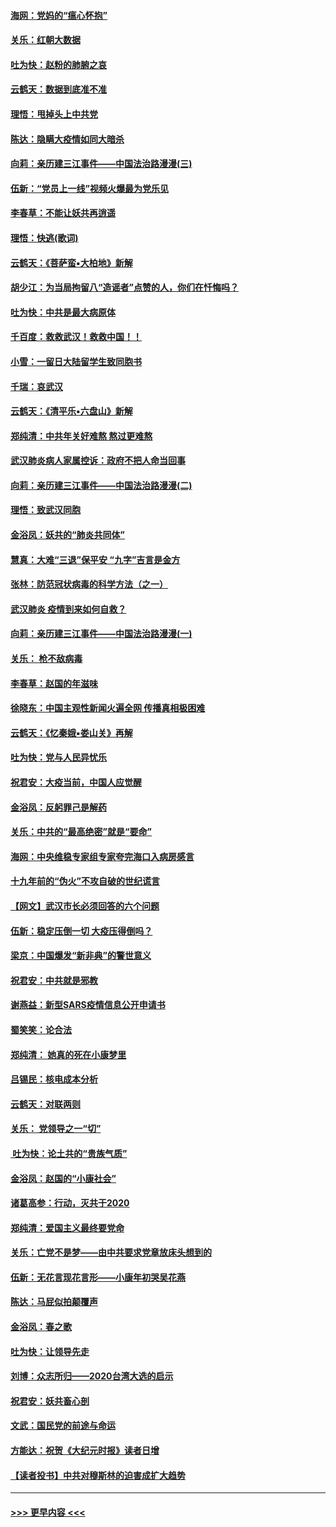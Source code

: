 #### [海网：党妈的“瘟心怀抱”](../pages/nsc993/n11840740.md?t=02032201) 
#### [关乐：红朝大数据](../pages/nsc993/n11840675.md?t=02032201) 
#### [吐为快：赵粉的肺腑之哀](../pages/nsc993/n11840618.md?t=02032201) 
#### [云鹤天：数据到底准不准](../pages/nsc993/n11840325.md?t=02032201) 
#### [理悟：甩掉头上中共党](../pages/nsc993/n11838826.md?t=02032201) 
#### [陈达：隐瞒大疫情如同大暗杀](../pages/nsc993/n11838771.md?t=02032201) 
#### [向莉：亲历建三江事件——中国法治路漫漫(三)](../pages/nsc993/n11831825.md?t=02032201) 
#### [伍新：“党员上一线”视频火爆最为党乐见](../pages/nsc993/n11838200.md?t=02032201) 
#### [李春草：不能让妖共再逍遥](../pages/nsc993/n11838102.md?t=02032201) 
#### [理悟：快逃(歌词)](../pages/nsc993/n11838083.md?t=02032201) 
#### [云鹤天：《菩萨蛮▪大柏地》新解](../pages/nsc993/n11838059.md?t=02032201) 
#### [胡少江：为当局拘留八“造谣者”点赞的人，你们在忏悔吗？](../pages/nsc993/n11836801.md?t=02032201) 
#### [吐为快：中共是最大病原体](../pages/nsc993/n11836748.md?t=02032201) 
#### [千百度：救救武汉！救救中国！！](../pages/nsc993/n11836145.md?t=02032201) 
#### [小雪：一留日大陆留学生致同胞书](../pages/nsc993/n11834624.md?t=02032201) 
#### [千瑞：哀武汉](../pages/nsc993/n11833647.md?t=02032201) 
#### [云鹤天：《清平乐▪六盘山》新解](../pages/nsc993/n11833611.md?t=02032201) 
#### [郑纯清：中共年关好难熬 熬过更难熬](../pages/nsc993/n11833489.md?t=02032201) 
#### [武汉肺炎病人家属控诉：政府不把人命当回事](../pages/nsc993/n11833205.md?t=02032201) 
#### [向莉：亲历建三江事件——中国法治路漫漫(二)](../pages/nsc993/n11829102.md?t=02032201) 
#### [理悟：致武汉同胞](../pages/nsc993/n11831522.md?t=02032201) 
#### [金浴凤：妖共的“肺炎共同体”](../pages/nsc993/n11829448.md?t=02032201) 
#### [慧真：大难“三退”保平安 “九字”吉言是金方](../pages/nsc993/n11829501.md?t=02032201) 
#### [张林：防范冠状病毒的科学方法（之一）](../pages/nsc993/n11828618.md?t=02032201) 
#### [武汉肺炎 疫情到来如何自救？](../pages/nsc993/n11827632.md?t=02032201) 
#### [向莉：亲历建三江事件——中国法治路漫漫(一)](../pages/nsc993/n11827190.md?t=02032201) 
#### [关乐： 枪不敌病毒](../pages/nsc993/n11826746.md?t=02032201) 
#### [李春草：赵国的年滋味](../pages/nsc993/n11826321.md?t=02032201) 
#### [徐晓东：中国主观性新闻火遍全网 传播真相极困难](../pages/nsc993/n11826508.md?t=02032201) 
#### [云鹤天：《忆秦娥▪娄山关》再解](../pages/nsc993/n11824682.md?t=02032201) 
#### [吐为快：党与人民异忧乐](../pages/nsc993/n11824660.md?t=02032201) 
#### [祝君安：大疫当前，中国人应觉醒](../pages/nsc993/n11821946.md?t=02032201) 
#### [金浴凤：反躬罪己是解药](../pages/nsc993/n11820280.md?t=02032201) 
#### [关乐：中共的“最高绝密”就是“要命”](../pages/nsc993/n11816946.md?t=02032201) 
#### [海网：中央维稳专家组专家夸完海口入病房感言](../pages/nsc993/n11815138.md?t=02032201) 
#### [十九年前的“伪火”不攻自破的世纪谎言](../pages/nsc993/n11813238.md?t=02032201) 
#### [【网文】武汉市长必须回答的六个问题](../pages/nsc993/n11813848.md?t=02032201) 
#### [伍新：稳定压倒一切 大疫压得倒吗？](../pages/nsc993/n11812634.md?t=02032201) 
#### [梁京：中国爆发“新非典”的警世意义](../pages/nsc993/n11812554.md?t=02032201) 
#### [祝君安：中共就是邪教](../pages/nsc993/n11812431.md?t=02032201) 
#### [谢燕益：新型SARS疫情信息公开申请书](../pages/nsc993/n11808840.md?t=02032201) 
#### [蜀笑笑：论合法](../pages/nsc993/n11808064.md?t=02032201) 
#### [郑纯清： 她真的死在小康梦里](../pages/nsc993/n11806623.md?t=02032201) 
#### [吕锡民：核电成本分析](../pages/nsc993/n11806284.md?t=02032201) 
#### [云鹤天：对联两则](../pages/nsc993/n11805957.md?t=02032201) 
#### [关乐： 党领导之一“切”](../pages/nsc993/n11804505.md?t=02032201) 
#### [ 吐为快：论土共的“贵族气质”](../pages/nsc993/n11804490.md?t=02032201) 
#### [金浴凤：赵国的“小康社会”](../pages/nsc993/n11804452.md?t=02032201) 
#### [诸葛高参：行动，灭共于2020](../pages/nsc993/n11804120.md?t=02032201) 
#### [郑纯清：爱国主义最终要党命](../pages/nsc993/n11802197.md?t=02032201) 
#### [关乐：亡党不是梦——由中共要求党章放床头想到的](../pages/nsc993/n11802156.md?t=02032201) 
#### [伍新：无花言现花言形——小康年初哭吴花燕](../pages/nsc993/n11800044.md?t=02032201) 
#### [陈达：马屁似拍颠覆声](../pages/nsc993/n11800010.md?t=02032201) 
#### [金浴凤：春之歌](../pages/nsc993/n11797687.md?t=02032201) 
#### [吐为快：让领导先走](../pages/nsc993/n11797512.md?t=02032201) 
#### [刘博：众志所归——2020台湾大选的启示](../pages/nsc993/n11796878.md?t=02032201) 
#### [祝君安：妖共畜心剖](../pages/nsc993/n11794273.md?t=02032201) 
#### [文武：国民党的前途与命运](../pages/nsc993/n11794198.md?t=02032201) 
#### [方能达：祝贺《大纪元时报》读者日增](../pages/nsc993/n11793807.md?t=02032201) 
#### [【读者投书】中共对穆斯林的迫害成扩大趋势](../pages/nsc993/n11791371.md?t=02032201) 

----
#### [ >>> 更早内容 <<< ](../indexes/nsc993-earlier.md)
